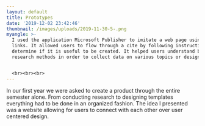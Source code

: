 ```yaml
---
layout: default
title: Prototypes
date: '2019-12-02 23:42:46'
thumbnail: /images/uploads/2019-11-30-5-.png
myangle: >-
  I used the application Microsoft Publisher to imitate a web page using hyper
  links. It allowed users to flow through a cite by following instructions to
  determine if it is useful to be created. It helped users understand basic
  research methods in order to collect data on various topics or design tests.


  <br><br><br>
---
```

In our first year we were asked to create a product through the entire semester alone. From conducting research to designing templates everything had to be done in an organized fashion. The idea I presented was a website allowing for users to connect with each other over user centered design.
